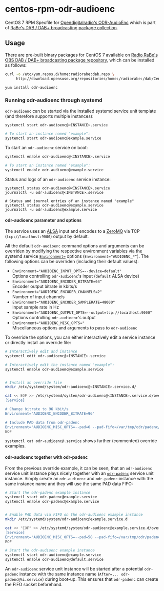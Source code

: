 # centos-rpm-odr-audioenc
CentOS 7 RPM Specfile for [Opendigitalradio's ODR-AudioEnc](https://github.com/Opendigitalradio/ODR-AudioEnc) which is part of [RaBe's DAB / DAB+ broadcasting package collection](https://build.opensuse.org/project/show/home:radiorabe:dab).

## Usage
There are pre-built binary packages for CentOS 7 available on [Radio RaBe's OBS DAB / DAB+ broadcasting package repository](https://build.opensuse.org/project/show/home:radiorabe:dab), which can be installed as follows:

```bash
curl -o /etc/yum.repos.d/home:radiorabe:dab.repo \
     http://download.opensuse.org/repositories/home:/radiorabe:/dab/CentOS_7/home:radiorabe:dab.repo
     
yum install odr-audioenc
```

### Running odr-audioenc through systemd
`odr-audioenc` can be started via the installed systemd service unit template
(and therefore supports multiple instances):
```bash
systemctl start odr-audioenc@<INSTANCE>.service

# To start an instance named "example":
systemctl start odr-audioenc@example.service

```

To start an `odr-audioenc` service on boot:
```bash
systemctl enable odr-audioenc@<INSTANCE>.service

# To start an instance named "example":
systemctl enable odr-audioenc@example.service

```

Status and logs of an `odr-audioenc` service instance:
```
systemctl status odr-audioenc@<INSTANCE>.service
journalctl -u odr-audioenc@<INSTANCE>.service

# Status and journal entries of an instance named "example"
systemctl status odr-audioenc@example.service
journalctl -u odr-audioenc@example.service
```


#### odr-audioenc parameter and options
The service uses an [ALSA](https://www.alsa-project.org) input and encodes to a
[ZeroMQ](http://zeromq.org/) via TCP (`tcp://localhost:9000`) output by
default.

All the default `odr-audioenc` command options and arguments can be overriden
by modifying the respective environment variables via the systemd service
[`Environment=`](https://www.freedesktop.org/software/systemd/man/systemd.exec.html#Environment=)
options (`Environment="AUDIOENC_*"`). The following options can be overriden (including their default values):
* `Environment="AUDIOENC_INPUT_OPTS=--device=default"`  
  Options controlling `odr-audioenc`'s input (`default` ALSA device)
* `Environment="AUDIOENC_ENCODER_BITRATE=64"`  
  Encoder output bitrate in kbits/s
* `Environment="AUDIOENC_ENCODER_CHANNELS=2"`  
  Number of input channels
* `Environment="AUDIOENC_ENCODER_SAMPLERATE=48000"`  
  Input sample rate in Hz
* `Environment="AUDIOENC_OUTPUT_OPTS=--output=tcp://localhost:9000"`  
  Options controlling `odr-audioenc`'s output
* `Environment="AUDIOENC_MISC_OPTS="`  
  Miscellaneous options and arguments to pass to `odr-audioenc`

To override the options, you can either interactively edit a service instance or
directly install an override file:
```bash
# Interactively edit and instance
systemctl edit odr-audioenc@<INSTANCE>.service

# Interactively edit the instance named "example":
systemctl enable odr-audioenc@example.service


# Install an override file
mkdir /etc/systemd/system/odr-audioenc@<INSTANCE>.service.d/

cat << EOF >> /etc/systemd/system/odr-audioenc@<INSTANCE>.service.d/override.conf
[Service]

# Change bitrate to 96 kbit/s
Environment="AUDIOENC_ENCODER_BITRATE=96"

# Include PAD data from odr-padenc
Environment="AUDIOENC_MISC_OPTS=--pad=6 --pad-fifo=/var/tmp/odr/padenc/%i/pad.fifo"
EOF
```

`systemctl cat odr-audioenc@.service` shows further (commented) override
examples.

#### odr-audioenc together with odr-padenc
From the previous override example, it can be seen, that an `odr-audioenc`
service unit instance plays nicely together with an
[`odr-padenc`](https://github.com/radiorabe/centos-rpm-odr-padenc#running-odr-padenc-through-systemd)
service unit instance. Simply create an `odr-audioenc` and `odr-padenc`
instance with the same instance name and they will use the same PAD data FIFO:
```bash
# Start the odr-padenc example instance
systemctl start odr-padenc@example.service
systemctl enable odr-padenc@example.service


# Enable PAD data via FIFO on the odr-audioenc example instance
mkdir /etc/systemd/system/odr-audioenc@example.service.d

cat << "EOF" >> /etc/systemd/system/odr-audioenc@example.service.d/override.conf
[Service]
Environment="AUDIOENC_MISC_OPTS=--pad=58 --pad-fifo=/var/tmp/odr/padenc/%i/pad.fifo"
EOF

# Start the odr-audioenc example instance
systemctl start odr-audioenc@example.service
systemctl enable odr-audioenc@default.service
```

An `odr-audioenc` service unit instance will be started after a potential
`odr-padenc` instance with the same instance name (`After=...
odr-padenc@%i.service`) during boot-up. This ensures that `odr-padenc` can
create the FIFO socket beforehand.
